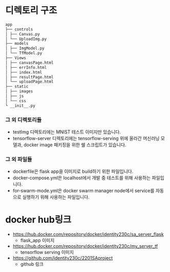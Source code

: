 # 디렉토리 구조
```bash 
app 
├── controls
│ ├── Canvas.py 
│ └── UploadImg.py 
├── models 
│ ├── ImgModel.py 
│ └── TfModel.py 
├── Views 
│ ├── canvasPage.html 
│ ├── errInfo.html 
│ ├── index.html 
│ ├── resultPage.html 
│ └── uploadPage.html 
├── static 
│ ├── images 
│ ├── js 
│ └── css 
└ __init__.py
```
### 그 외 디렉토리들
- testImg 디렉토리에는 MNIST 테스트 이미지만 있습니다. 
- tensorflow-server 디렉토리에는 tensorflow-serving 위에 올라간 머신러닝 모델과, docker image 패키징을 위한 쉘 스크립트가 있습니다. 
### 그 외 파일들 
- dockerfile은 flask app을 이미지로 build하기 위한 파일입니다. 
- docker-compose.yml은 localhost에서 개발 중 테스트를 위해 사용하는 파일입니다.
- for-swarm-mode.yml은 docker swarm manager node에서 service를 자동으로 실행하기 위해 사용하는 파일입니다. 
# docker hub링크 
- https://hub.docker.com/repository/docker/identity230c/sa_server_flask
	- flask_app 이미지
- https://hub.docker.com/repository/docker/identity230c/my_server_tf
	- tensorflow serving 이미지 
- https://github.com/identity230c/2201SAproject
	- github 링크
